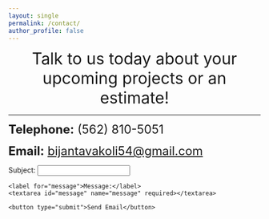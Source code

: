 ```yaml
---
layout: single
permalink: /contact/
author_profile: false
---
```


<center><font size="+3">Talk to us today about your upcoming projects or an estimate!</font> </center> 

<hr>



<font size="+2"><b>Telephone:</b> (562) 810-5051 </font><br> 

<font size="+2"><b>Email:</b> bijantavakoli54@gmail.com </font>	


<html lang="en">
<head>
    <meta charset="UTF-8">
    <meta name="viewport" content="width=device-width, initial-scale=1.0">
    <title>Email Form</title>
</head>
<body>

<form id="emailForm">
    <label for="subject">Subject:</label>
    <input type="text" id="subject" name="subject" required>

    <label for="message">Message:</label>
    <textarea id="message" name="message" required></textarea>

    <button type="submit">Send Email</button>
</form>

<script>
    document.getElementById('emailForm').addEventListener('submit', function(event) {
        event.preventDefault();

        var subject = document.getElementById('subject').value;
        var message = document.getElementById('message').value;

        fetch('/send-email', {
            method: 'POST',
            headers: {
                'Content-Type': 'application/json'
            },
            body: JSON.stringify({
                subject: subject,
                message: message
            })
        }).then(response => response.json()).then(data => {
            alert(data.message);
        });
    });
</script>

</body>
</html>



